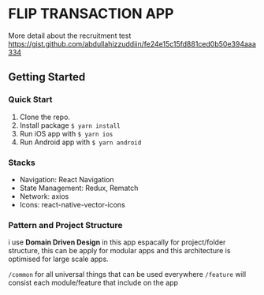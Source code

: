# FLIP TRANSACTION APP 

More detail about the recruitment test https://gist.github.com/abdullahizzuddiin/fe24e15c15fd881ced0b50e394aaa334

## Getting Started

### Quick Start
1. Clone the repo.
2. Install package ```$ yarn install```
3. Run iOS app with ```$ yarn ios```
4. Run Android app with ```$ yarn android```

### Stacks
- Navigation: React Navigation
- State Management: Redux, Rematch
- Network: axios
- Icons: react-native-vector-icons

### Pattern and Project Structure

i use **Domain Driven Design** in this app espacally for project/folder structure, this can be apply for modular apps and this architecture is optimised for large scale apps.

`/common` for all universal things that can be used everywhere
`/feature` will consist each module/feature that include on the app
